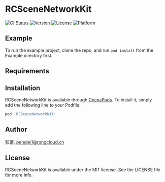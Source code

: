 # RCSceneNetworkKit

[![CI Status](https://img.shields.io/travis/彭蕾/RCSceneNetworkKit.svg?style=flat)](https://travis-ci.org/彭蕾/RCSceneNetworkKit)
[![Version](https://img.shields.io/cocoapods/v/RCSceneNetworkKit.svg?style=flat)](https://cocoapods.org/pods/RCSceneNetworkKit)
[![License](https://img.shields.io/cocoapods/l/RCSceneNetworkKit.svg?style=flat)](https://cocoapods.org/pods/RCSceneNetworkKit)
[![Platform](https://img.shields.io/cocoapods/p/RCSceneNetworkKit.svg?style=flat)](https://cocoapods.org/pods/RCSceneNetworkKit)

## Example

To run the example project, clone the repo, and run `pod install` from the Example directory first.

## Requirements

## Installation

RCSceneNetworkKit is available through [CocoaPods](https://cocoapods.org). To install
it, simply add the following line to your Podfile:

```ruby
pod 'RCSceneNetworkKit'
```

## Author

彭蕾, penglei1@rongcloud.cn

## License

RCSceneNetworkKit is available under the MIT license. See the LICENSE file for more info.
